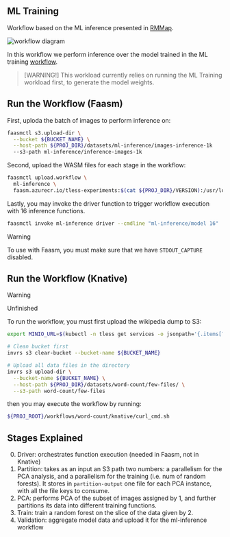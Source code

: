 ## ML Training

Workflow based on the ML inference presented in [RMMap](https://dl.acm.org/doi/abs/10.1145/3627703.3629568).

![workflow diagram](./serverless_workflows_ml_inference.png)

In this workflow we perform inference over the model trained in the ML training
[workflow](../ml-training/README.md).

> [WARNING!] This workload currently relies on running the ML Training workload
> first, to generate the model weights.

## Run the Workflow (Faasm)

First, uploda the batch of images to perform inference on:

```bash
faasmctl s3.upload-dir \
  --bucket ${BUCKET_NAME} \
  --host-path ${PROJ_DIR}/datasets/ml-inference/images-inference-1k
  --s3-path ml-inference/inference-images-1k
```

Second, upload the WASM files for each stage in the workflow:

```bash
faasmctl upload.workflow \
  ml-inference \
  faasm.azurecr.io/tless-experiments:$(cat ${PROJ_DIR}/VERSION):/usr/local/faasm/wasm/ml-inference
```

Lastly, you may invoke the driver function to trigger workflow execution
with 16 inference functions.

```bash
faasmctl invoke ml-inference driver --cmdline "ml-inference/model 16"
```

> [!WARNING]
> To use with Faasm, you must make sure that we have `STDOUT_CAPTURE` disabled.

## Run the Workflow (Knative)

> [!WARNING]
> Unfinished

To run the workflow, you must first upload the wikipedia dump to S3:

```bash
export MINIO_URL=$(kubectl -n tless get services -o jsonpath='{.items[?(@.metadata.name=="minio")].spec.clusterIP}')

# Clean bucket first
invrs s3 clear-bucket --bucket-name ${BUCKET_NAME}

# Upload all data files in the directory
invrs s3 upload-dir \
  --bucket-name ${BUCKET_NAME} \
  --host-path ${PROJ_DIR}/datasets/word-count/few-files/ \
  --s3-path word-count/few-files
```

then you may execute the workflow by running:

```bash
${PROJ_ROOT}/workflows/word-count/knative/curl_cmd.sh
```

## Stages Explained

0. Driver: orchestrates function execution (needed in Faasm, not in Knative)
1. Partition: takes as an input an S3 path two numbers: a parallelism for the
  PCA analysis, and a parallelism for the training (i.e. num of random forests).
  It stores in `partition-output` one file for each PCA instance, with all the
  file keys to consume.
2. PCA: performs PCA of the subset of images assigned by 1, and further
  partitions its data into different training functions.
3. Train: train a random forest on the slice of the data given by 2.
4. Validation: aggregate model data and upload it for the ml-inference workflow
